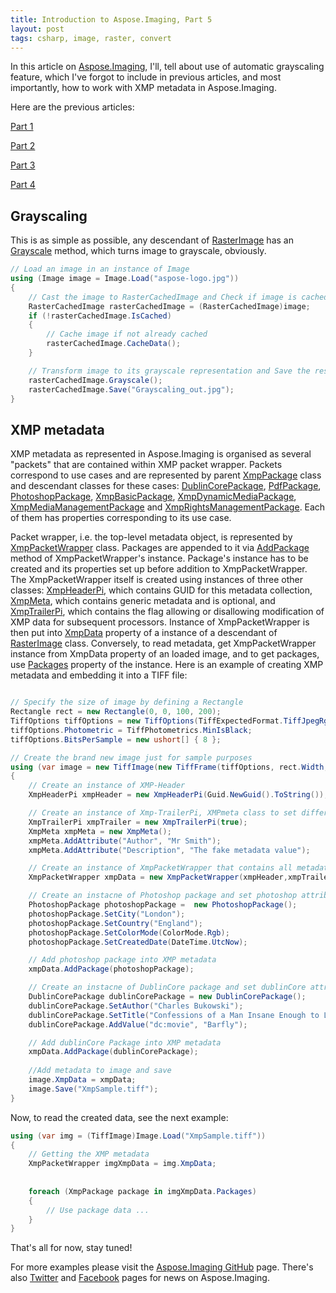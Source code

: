 ```yaml
---
title: Introduction to Aspose.Imaging, Part 5
layout: post
tags: csharp, image, raster, convert
---
```


In this article on <a href="https://products.aspose.com/imaging/">Aspose.Imaging</a>, I'll, tell about use of automatic grayscaling feature, which I've forgot to include in previous articles, and most importantly, how to work with XMP metadata in Aspose.Imaging.

Here are the previous articles:

<a href="https://asposeimaging.github.io/Introduction-to-Aspose.Imaging/">Part 1</a>

<a href="https://asposeimaging.github.io/Introduction-to-Aspose.Imaging,-Part-2/">Part 2</a>

<a href="https://asposeimaging.github.io/Introduction-to-Aspose.Imaging,-Part-3/">Part 3</a>

<a href="https://asposeimaging.github.io/Introduction-to-Aspose.Imaging,-Part-4/">Part 4</a>


## Grayscaling
This is as simple as possible, any descendant of <a href="https://apireference.aspose.com/net/imaging/aspose.imaging/rasterimage">RasterImage</a> has an <a href="https://apireference.aspose.com/net/imaging/aspose.imaging/rasterimage/methods/grayscale">Grayscale</a> method, which turns image to grayscale, obviously.
```csharp
// Load an image in an instance of Image
using (Image image = Image.Load("aspose-logo.jpg"))
{
    // Cast the image to RasterCachedImage and Check if image is cached
    RasterCachedImage rasterCachedImage = (RasterCachedImage)image;               
    if (!rasterCachedImage.IsCached)
    {
        // Cache image if not already cached
        rasterCachedImage.CacheData();
    }

    // Transform image to its grayscale representation and Save the resultant image
    rasterCachedImage.Grayscale();
    rasterCachedImage.Save("Grayscaling_out.jpg");
}
```

## XMP metadata
XMP metadata as represented in Aspose.Imaging is organised as several "packets" that are contained within XMP packet wrapper. Packets correspond to use cases and are represented by parent <a href="https://apireference.aspose.com/net/imaging/aspose.imaging.xmp/xmppackage">XmpPackage</a> class and descendant classes for these cases: <a href="https://apireference.aspose.com/net/imaging/aspose.imaging.xmp.schemas.dublincore/dublincorepackage">DublinCorePackage</a>, <a href="https://apireference.aspose.com/net/imaging/aspose.imaging.xmp.schemas.pdf/pdfpackage">PdfPackage</a>, <a href="https://apireference.aspose.com/net/imaging/aspose.imaging.xmp.schemas.photoshop/photoshoppackage">PhotoshopPackage</a>, <a href="https://apireference.aspose.com/net/imaging/aspose.imaging.xmp.schemas.xmpbaseschema/xmpbasicpackage">XmpBasicPackage</a>, <a href="https://apireference.aspose.com/net/imaging/aspose.imaging.xmp.schemas.xmpdm/xmpdynamicmediapackage">XmpDynamicMediaPackage</a>, <a href="https://apireference.aspose.com/net/imaging/aspose.imaging.xmp.schemas.xmpmm/xmpmediamanagementpackage">XmpMediaManagementPackage</a> and <a href="https://apireference.aspose.com/net/imaging/aspose.imaging.xmp.schemas.xmprm/xmprightsmanagementpackage">XmpRightsManagementPackage</a>. Each of them has properties corresponding to its use case. 

Packet wrapper, i.e. the top-level metadata object, is represented by <a href="https://apireference.aspose.com/net/imaging/aspose.imaging.xmp/xmppacketwrapper">XmpPacketWrapper</a> class. Packages are appended to it via <a href="https://apireference.aspose.com/net/imaging/aspose.imaging.xmp/xmppacketwrapper/methods/addpackage">AddPackage</a> method of XmpPacketWrapper's instance. Package's instance has to be created and its properties set up before addition to XmpPacketWrapper.
The XmpPacketWrapper itself is created using instances of three other classes: <a href="https://apireference.aspose.com/net/imaging/aspose.imaging.xmp/xmpheaderpi">XmpHeaderPi</a>, which contains GUID for this metadata collection, <a href="https://apireference.aspose.com/net/imaging/aspose.imaging.xmp/xmpmeta">XmpMeta</a>, which contains generic metadata and is optional, and <a href="https://apireference.aspose.com/net/imaging/aspose.imaging.xmp/xmptrailerpi">XmpTrailerPi</a>, which contains the flag allowing or disallowing modification of XMP data for subsequent processors.
Instance of XmpPacketWrapper is then put into <a href="https://apireference.aspose.com/net/imaging/aspose.imaging/rasterimage/properties/xmpdata">XmpData</a> property of a instance of a descendant of <a href="https://apireference.aspose.com/net/imaging/aspose.imaging/rasterimage">RasterImage</a> class.
Conversely, to read metadata, get XmpPacketWrapper instance from XmpData property of an loaded image, and to get packages, use <a href="https://apireference.aspose.com/net/imaging/aspose.imaging.xmp/xmppacketwrapper/properties/packages">Packages</a> property of the instance.
Here is an example of creating XMP metadata and embedding it into a TIFF file:
```csharp          

// Specify the size of image by defining a Rectangle 
Rectangle rect = new Rectangle(0, 0, 100, 200);
TiffOptions tiffOptions = new TiffOptions(TiffExpectedFormat.TiffJpegRgb);
tiffOptions.Photometric = TiffPhotometrics.MinIsBlack;
tiffOptions.BitsPerSample = new ushort[] { 8 };

// Create the brand new image just for sample purposes
using (var image = new TiffImage(new TiffFrame(tiffOptions, rect.Width, rect.Height)))
{
    // Create an instance of XMP-Header
    XmpHeaderPi xmpHeader = new XmpHeaderPi(Guid.NewGuid().ToString());

    // Create an instance of Xmp-TrailerPi, XMPmeta class to set different attributes
    XmpTrailerPi xmpTrailer = new XmpTrailerPi(true);
    XmpMeta xmpMeta = new XmpMeta();
    xmpMeta.AddAttribute("Author", "Mr Smith");
    xmpMeta.AddAttribute("Description", "The fake metadata value");

    // Create an instance of XmpPacketWrapper that contains all metadata
    XmpPacketWrapper xmpData = new XmpPacketWrapper(xmpHeader,xmpTrailer, xmpMeta);

    // Create an instacne of Photoshop package and set photoshop attributes
    PhotoshopPackage photoshopPackage =  new PhotoshopPackage();
    photoshopPackage.SetCity("London");
    photoshopPackage.SetCountry("England");
    photoshopPackage.SetColorMode(ColorMode.Rgb);
    photoshopPackage.SetCreatedDate(DateTime.UtcNow);

    // Add photoshop package into XMP metadata
    xmpData.AddPackage(photoshopPackage);

    // Create an instacne of DublinCore package and set dublinCore attributes
    DublinCorePackage dublinCorePackage = new DublinCorePackage();
    dublinCorePackage.SetAuthor("Charles Bukowski");
    dublinCorePackage.SetTitle("Confessions of a Man Insane Enough to Live With the Beasts");
    dublinCorePackage.AddValue("dc:movie", "Barfly");

    // Add dublinCore Package into XMP metadata
    xmpData.AddPackage(dublinCorePackage);
	
	//Add metadata to image and save
	image.XmpData = xmpData;
    image.Save("XmpSample.tiff");
}
```
Now, to read the created data, see the next example:
```csharp
using (var img = (TiffImage)Image.Load("XmpSample.tiff"))
{
    // Getting the XMP metadata
    XmpPacketWrapper imgXmpData = img.XmpData;
	
	
    foreach (XmpPackage package in imgXmpData.Packages)
    {
        // Use package data ...
    }
}
```

That's all for now, stay tuned!

For more examples please visit the <a href="https://github.com/aspose-imaging">Aspose.Imaging GitHub</a> page. There's also <a href="https://twitter.com/Asposeimaging">Twitter</a> and <a href="https://www.facebook.com/AsposeImaging">Facebook</a> pages for news on Aspose.Imaging.
